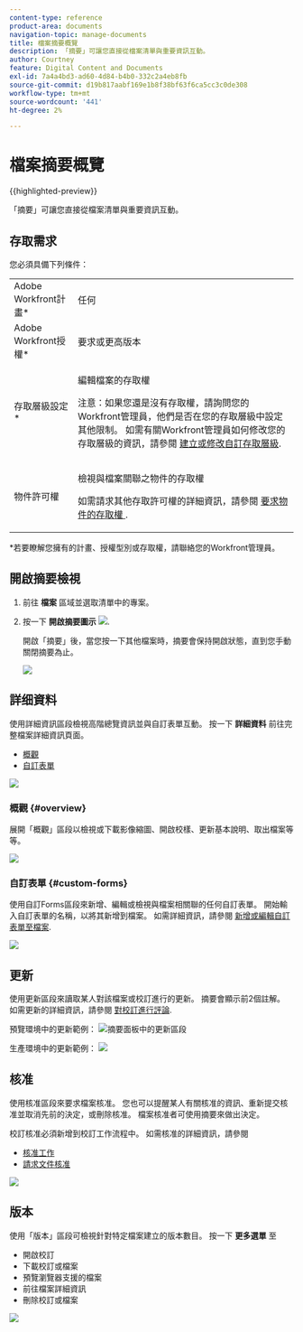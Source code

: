 ```yaml
---
content-type: reference
product-area: documents
navigation-topic: manage-documents
title: 檔案摘要概覽
description: 「摘要」可讓您直接從檔案清單與重要資訊互動。
author: Courtney
feature: Digital Content and Documents
exl-id: 7a4a4bd3-ad60-4d84-b4b0-332c2a4eb8fb
source-git-commit: d19b817aabf169e1b8f38bf63f6ca5cc3c0de308
workflow-type: tm+mt
source-wordcount: '441'
ht-degree: 2%

---
```


# 檔案摘要概覽

{{highlighted-preview}}

「摘要」可讓您直接從檔案清單與重要資訊互動。

## 存取需求

您必須具備下列條件：

<table style="table-layout:auto"> 
 <col> 
 </col> 
 <col> 
 </col> 
 <tbody> 
  <tr> 
   <td role="rowheader">Adobe Workfront計畫*</td> 
   <td> <p> 任何</p> </td> 
  </tr> 
  <tr> 
   <td role="rowheader">Adobe Workfront授權*</td> 
   <td> <p>要求或更高版本</p> </td> 
  </tr> 
  <tr data-mc-conditions=""> 
   <td role="rowheader">存取層級設定*</td> 
   <td> <p>編輯檔案的存取權</p> <p>注意：如果您還是沒有存取權，請詢問您的Workfront管理員，他們是否在您的存取層級中設定其他限制。 如需有關Workfront管理員如何修改您的存取層級的資訊，請參閱 <a href="../../administration-and-setup/add-users/configure-and-grant-access/create-modify-access-levels.md" class="MCXref xref">建立或修改自訂存取層級</a>.</p> </td> 
  </tr> 
  <tr data-mc-conditions=""> 
   <td role="rowheader">物件許可權</td> 
   <td> <p>檢視與檔案關聯之物件的存取權</p> <p>如需請求其他存取許可權的詳細資訊，請參閱 <a href="../../workfront-basics/grant-and-request-access-to-objects/request-access.md" class="MCXref xref">要求物件的存取權 </a>.</p> </td> 
  </tr> 
 </tbody> 
</table>

&#42;若要瞭解您擁有的計畫、授權型別或存取權，請聯絡您的Workfront管理員。

## 開啟摘要檢視

1. 前往 **檔案** 區域並選取清單中的專案。
1. 按一下 **開啟摘要圖示** ![](assets/qs-summary-in-new-toolbar-small.png).

   開啟「摘要」後，當您按一下其他檔案時，摘要會保持開啟狀態，直到您手動關閉摘要為止。

   ![](assets/summary-details-350x585.png)

## 詳细資料

使用詳細資訊區段檢視高階總覽資訊並與自訂表單互動。 按一下 **詳細資料** 前往完整檔案詳細資訊頁面。

* [概觀](#overview)
* [自訂表單](#custom-forms)

![](assets/copy-of-doc-summary-details-section-350x404.png)

### 概觀 {#overview}

展開「概觀」區段以檢視或下載影像縮圖、開啟校樣、更新基本說明、取出檔案等等。

![](assets/copy-of-doc-summary-with-overview-350x560.png)

### 自訂表單 {#custom-forms}

使用自訂Forms區段來新增、編輯或檢視與檔案相關聯的任何自訂表單。 開始輸入自訂表單的名稱，以將其新增到檔案。 如需詳細資訊，請參閱 [新增或編輯自訂表單至檔案](../../documents/managing-documents/add-custom-form-documents.md).

![](assets/add-custom-form-doc-summary-350x265.png)

## 更新

使用更新區段來讀取某人對該檔案或校訂進行的更新。 摘要會顯示前2個註解。 如需更新的詳細資訊，請參閱 [對校訂進行評論](../../review-and-approve-work/proofing/reviewing-proofs-within-workfront/comment-on-a-proof/comment-on-proof.md).

<div class="preview">

預覽環境中的更新範例：
![摘要面板中的更新區段](assets/summary-updates-section-new-comments.png)

</div>

生產環境中的更新範例：
![](assets/summary-upddates,-approvals,-versions,-custom-forms-350x415.png)

## 核准

使用核准區段來要求檔案核准。 您也可以提醒某人有關核准的資訊、重新提交核准並取消先前的決定，或刪除核准。 檔案核准者可使用摘要來做出決定。

校訂核准必須新增到校訂工作流程中。 如需核准的詳細資訊，請參閱

* [核准工作](../../review-and-approve-work/manage-approvals/approving-work.md)
* [請求文件核准](../../review-and-approve-work/manage-approvals/request-document-approvals.md)

![](assets/summary-upddates,-approvals,-versions,-custom-forms-350x415.png)

## 版本

使用「版本」區段可檢視針對特定檔案建立的版本數目。 按一下 **更多選單** 至

* 開啟校訂
* 下載校訂或檔案
* 預覽瀏覽器支援的檔案
* 前往檔案詳細資訊
* 刪除校訂或檔案

![](assets/summary-upddates,-approvals,-versions,-custom-forms-350x415.png)
